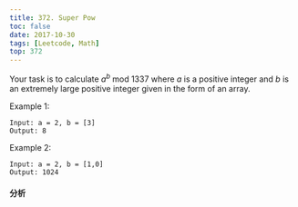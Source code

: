 ```yaml
---
title: 372. Super Pow
toc: false
date: 2017-10-30
tags: [Leetcode, Math]
top: 372
---
```


Your task is to calculate $a^b$ mod 1337 where $a$ is a positive integer and $b$ is an extremely large positive integer given in the form of an array.

Example 1:

```
Input: a = 2, b = [3]
Output: 8
```

Example 2:

```
Input: a = 2, b = [1,0]
Output: 1024
```


#### 分析



